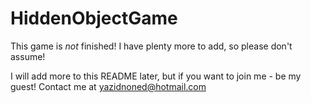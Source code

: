 HiddenObjectGame
================

This game is *not* finished! I have plenty more to add, so please don't assume! 

I will add more to this README later, but if you want to join me - be my guest! Contact me at yazidnoned@hotmail.com
